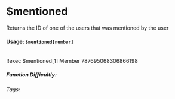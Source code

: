 # $mentioned
Returns the ID of one of the users that was mentioned by the user

#### Usage: `$mentioned[number]`
<br/>
<discord-messages>
	<discord-message :bot="false" role-color="#ffcc9a" author="Member">
		!!exec $mentioned[1] <DiscordMention :highlight="true">Member</DiscordMention>
	</discord-message>
	<discord-message :bot="true" role-color="#0099ff" author="Custom Command" avatar="https://media.discordapp.net/avatars/725721249652670555/781224f90c3b841ba5b40678e032f74a.webp">
		787695068306866198
	</discord-message>
</discord-messages>

##### Function Difficultly: <Badge type="tip" text="Easy" vertical="middle" /> 
###### Tags: <Badge type="tip" text="Mentioned" vertical="middle" /> <Badge type="tip" text="Member Mention" vertical="middle" /> <Badge type="tip" text="Ping" vertical="middle" /> <Badge type="tip" text="User Ping" vertical="middle" />